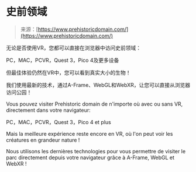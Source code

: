 <!--yml

category: 未分类

date: 2024-05-27 14:34:22

-->

# 史前领域

> 来源：[https://www.prehistoricdomain.com/](https://www.prehistoricdomain.com/)

无论是否使用VR，您都可以直接在浏览器中访问史前领域：

PC，MAC，PCVR，Quest 3，Pico 4及更多设备

但最佳体验仍然在VR中，您可以看到真实大小的生物！

我们使用最新的技术，通过A-Frame、WebGL和WebXR，让您可以直接从浏览器访问公园！

Vous pouvez visiter Prehistoric domain de n'importe où avec ou sans VR, directement dans votre navigateur:

PC，MAC，PCVR，Quest 3，Pico 4 et plus

Mais la meilleure expérience reste encore en VR, où l'on peut voir les créatures en grandeur nature !

Nous utilisons les dernières technologies pour vous permettre de visiter le parc directement depuis votre navigateur grâce à A-Frame, WebGL et WebXR !
